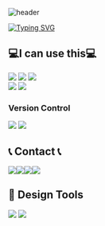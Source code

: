 ![header](https://capsule-render.vercel.app/api?type=waving&color=6994CDEE&text=&animation=twinkling&height=80)

[![Typing SVG](https://readme-typing-svg.herokuapp.com?font=Poppins&weight=500&size=40&duration=3000&color=6FA8DC&center=false&vCenter=true&multiline=true&repeat=true&width=700&height=100&lines=Hello+I'm+YongJun+Jo+in+AIIA🐬)](https://git.io/typing-svg)


<!--## My activities at a glance
[![My GitHub Stats](https://github-readme-stats.vercel.app/api?username=kanade012&count_private=true&show_icons=true)](https://github.com/kanade012)
-->

<div align="left">
<h2>💻I can use this💻</h2>
<div>
    <img src="https://img.shields.io/badge/Flutter-02569B?style=for-the-badge&logo=Flutter&logoColor=white">
    <img src="https://img.shields.io/badge/Dart-0175C2?style=for-the-badge&logo=Dart&logoColor=white">
    <img src="https://img.shields.io/badge/firebase-FFCA28?style=for-the-badge&logo=firebase&logoColor=white">
    <br>
    <img src="https://img.shields.io/badge/html5-E34F26?style=for-the-badge&logo=html5&logoColor=white">
    <img src="https://img.shields.io/badge/CSS3-1572B6?style=for-the-badge&logo=CSS3&logoColor=white">
</div>
<h3>Version Control</h3>
    <div>
        <img src="https://img.shields.io/badge/Git-F05032?style=flat-square&logo=git&logoColor=white">
        <img src="https://img.shields.io/badge/GitHub-181717?style=flat-square&logo=github&logoColor=white">
    </div>
<h2> 📞 Contact 📞</h2>
<div style="display:flex; flex-direction:row;">
    <a href="https://github.com/yongjun0702">
    <img src="https://img.shields.io/badge/GitHub-100000?style=for-the-badge&logo=github&logoColor=white" />
  </a>
    <a href="mailto:joks0702@gachon.ac.kr">
        <img src="https://img.shields.io/badge/Gmail-EA4335?style=for-the-badge&logo=Gmail&logoColor=white"> 
    </a>
    <a href="https://www.instagram.com/yongjun_0702">
        <img src="https://img.shields.io/badge/Instagram-E4405F?style=for-the-badge&logo=Instagram&logoColor=white"> 
    </a>
      <a href="www.linkedin.com/in/yongjun0702">
    <img src="https://img.shields.io/badge/LinkedIn-0077B5?style=for-the-badge&logo=linkedin&logoColor=white" />
  </a>
</div>


<h2>🎨 Design Tools</h2>    
<div>
    <img src="https://img.shields.io/badge/Adobe-FF0000?style=flat-square&logo=Adobe&logoColor=white">
    <img src="https://img.shields.io/badge/Figma-F24E1E?style=flat-square&logo=figma&logoColor=white">
</div>
